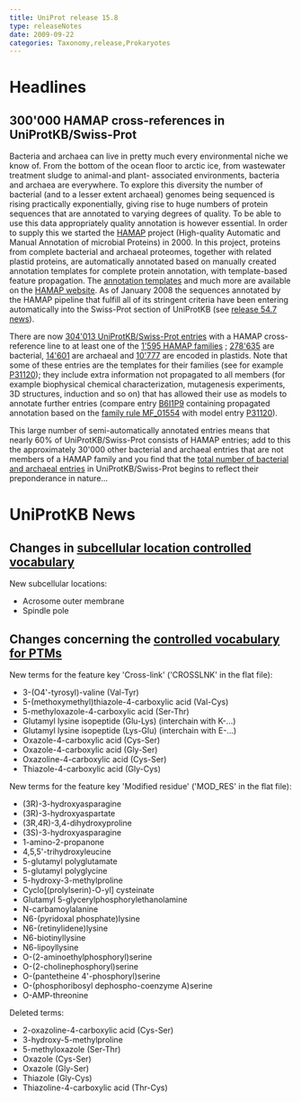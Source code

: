 ```yaml
---
title: UniProt release 15.8
type: releaseNotes
date: 2009-09-22
categories: Taxonomy,release,Prokaryotes
---
```


# Headlines

## 300'000 HAMAP cross-references in UniProtKB/Swiss-Prot

Bacteria and archaea can live in pretty much every environmental niche we know of. From the bottom of the ocean floor to arctic ice, from wastewater treatment sludge to animal-and plant- associated environments, bacteria and archaea are everywhere. To explore this diversity the number of bacterial (and to a lesser extent archaeal) genomes being sequenced is rising practically exponentially, giving rise to huge numbers of protein sequences that are annotated to varying degrees of quality. To be able to use this data appropriately quality annotation is however essential. In order to supply this we started the [HAMAP](http://hamap.expasy.org/) project (High-quality Automatic and Manual Annotation of microbial Proteins) in 2000. In this project, proteins from complete bacterial and archaeal proteomes, together with related plastid proteins, are automatically annotated based on manually created annotation templates for complete protein annotation, with template-based feature propagation. The [annotation templates](http://hamap.expasy.org/families.html) and much more are available on the [HAMAP website](http://hamap.expasy.org/). As of January 2008 the sequences annotated by the HAMAP pipeline that fulfill all of its stringent criteria have been entering automatically into the Swiss-Prot section of UniProtKB (see [release 54.7 news](https://www.uniprot.org/release-notes/2008-01-15-release)).

There are now [304'013 UniProtKB/Swiss-Prot entries](https://www.uniprot.org/uniprotkb?query=database:hamap) with a HAMAP cross-reference line to at least one of the [1'595 HAMAP families](http://hamap.expasy.org/families.html) ; [278'635](https://www.uniprot.org/uniprotkb?query=database:hamap+AND+taxonomy_id:2) are bacterial, [14'601](https://www.uniprot.org/uniprotkb?query=database:hamap+AND+taxonomy_id:2157) are archaeal and [10'777](https://www.uniprot.org/uniprotkb?query=organelle:plastid+AND+database:hamap) are encoded in plastids. Note that some of these entries are the templates for their families (see for example [P31120](https://www.uniprot.org/uniprotkb/P31120)); they include extra information not propagated to all members (for example biophysical chemical characterization, mutagenesis experiments, 3D structures, induction and so on) that has allowed their use as models to annotate further entries (compare entry [B6I1P9](https://www.uniprot.org/uniprotkb/B6I1P9) containing propagated annotation based on the [family rule MF_01554](http://hamap.expasy.org/unirule/MF_01554) with model entry [P31120](https://www.uniprot.org/uniprotkb/P31120)).

This large number of semi-automatically annotated entries means that nearly 60% of UniProtKB/Swiss-Prot consists of HAMAP entries; add to this the approximately 30'000 other bacterial and archaeal entries that are not members of a HAMAP family and you find that the [total number of bacterial and archaeal entries](<https://www.uniprot.org/uniprotkb?query=(taxonomy_id:2+OR+taxonomy_id:2157)+AND+reviewed:true>) in UniProtKB/Swiss-Prot begins to reflect their preponderance in nature...

# UniProtKB News

## Changes in [subcellular location controlled vocabulary](https://ftp.uniprot.org/pub/databases/uniprot/current_release/knowledgebase/complete/docs/subcell)

New subcellular locations:

- Acrosome outer membrane
- Spindle pole

## Changes concerning the [controlled vocabulary for PTMs](https://ftp.uniprot.org/pub/databases/uniprot/current_release/knowledgebase/complete/docs/ptmlist)

New terms for the feature key 'Cross-link' ('CROSSLNK' in the flat file):

- 3-(O4'-tyrosyl)-valine (Val-Tyr)
- 5-(methoxymethyl)thiazole-4-carboxylic acid (Val-Cys)
- 5-methyloxazole-4-carboxylic acid (Ser-Thr)
- Glutamyl lysine isopeptide (Glu-Lys) (interchain with K-...)
- Glutamyl lysine isopeptide (Lys-Glu) (interchain with E-...)
- Oxazole-4-carboxylic acid (Cys-Ser)
- Oxazole-4-carboxylic acid (Gly-Ser)
- Oxazoline-4-carboxylic acid (Cys-Ser)
- Thiazole-4-carboxylic acid (Gly-Cys)

New terms for the feature key 'Modified residue' ('MOD_RES' in the flat file):

- (3R)-3-hydroxyasparagine
- (3R)-3-hydroxyaspartate
- (3R,4R)-3,4-dihydroxyproline
- (3S)-3-hydroxyasparagine
- 1-amino-2-propanone
- 4,5,5'-trihydroxyleucine
- 5-glutamyl polyglutamate
- 5-glutamyl polyglycine
- 5-hydroxy-3-methylproline
- Cyclo\[(prolylserin)-O-yl\] cysteinate
- Glutamyl 5-glycerylphosphorylethanolamine
- N-carbamoylalanine
- N6-(pyridoxal phosphate)lysine
- N6-(retinylidene)lysine
- N6-biotinyllysine
- N6-lipoyllysine
- O-(2-aminoethylphosphoryl)serine
- O-(2-cholinephosphoryl)serine
- O-(pantetheine 4'-phosphoryl)serine
- O-(phosphoribosyl dephospho-coenzyme A)serine
- O-AMP-threonine

Deleted terms:

- 2-oxazoline-4-carboxylic acid (Cys-Ser)
- 3-hydroxy-5-methylproline
- 5-methyloxazole (Ser-Thr)
- Oxazole (Cys-Ser)
- Oxazole (Gly-Ser)
- Thiazole (Gly-Cys)
- Thiazoline-4-carboxylic acid (Thr-Cys)
